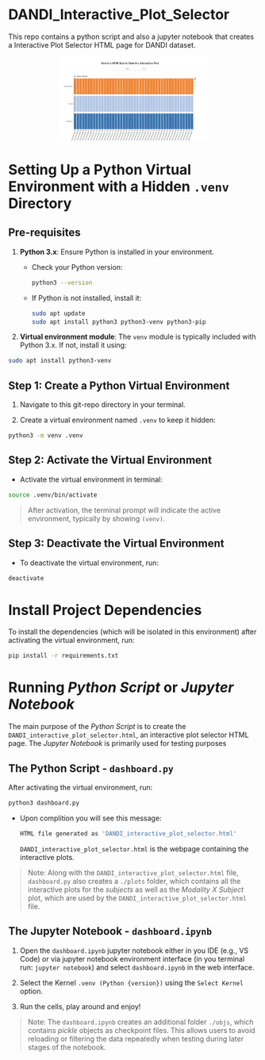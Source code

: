 # DANDI_Interactive_Plot_Selector
This repo contains a python script and also a jupyter notebook that creates a Interactive Plot Selector HTML page for DANDI dataset.

<div style="text-align: center;">
    <img src="./imgs/DANDI_interactive_plot_selector.png" alt="Screenshot Interactive Plot Selector HTML page" width="300"/>
</div>




# Setting Up a Python Virtual Environment with a Hidden `.venv` Directory


## Pre-requisites
1. **Python 3.x**: Ensure Python is installed in your environment.
   - Check your Python version:
     ```bash
     python3 --version
     ```
   - If Python is not installed, install it:
     ```bash
     sudo apt update
     sudo apt install python3 python3-venv python3-pip
     ```

2. **Virtual environment module**: The `venv` module is typically included with Python 3.x. If not, install it using:
```bash
sudo apt install python3-venv
 ```


## Step 1: Create a Python Virtual Environment

1. Navigate to this git-repo directory in your terminal.

2. Create a virtual environment named `.venv` to keep it hidden:
```bash
python3 -m venv .venv
```


## Step 2: Activate the Virtual Environment

+ Activate the virtual environment in terminal:
```bash
source .venv/bin/activate
```
> After activation, the terminal prompt will indicate the active environment, typically by showing `(venv)`.


## Step 3: Deactivate the Virtual Environment

+ To deactivate the virtual environment, run:
```bash
deactivate
```


# Install Project Dependencies

To install the dependencies (which will be isolated in this environment) after activating the virtual environment, run:
```bash
pip install -r requirements.txt
```



# Running *Python Script* or *Jupyter Notebook*

The main purpose of the *Python Script* is to create the `DANDI_interactive_plot_selector.html`, an interactive plot selector HTML page. The *Jupyter Notebook* is primarily used for testing purposes

## The Python Script - `dashboard.py`
After activating the virtual environment, run:
```bash
python3 dashboard.py
```
 + Upon complition you will see this message:
    ```bash
    HTML file generated as 'DANDI_interactive_plot_selector.html'
    ```
    `DANDI_interactive_plot_selector.html` is the webpage containing the interactive plots.

> Note: Along with the `DANDI_interactive_plot_selector.html` file, `dashboard.py` also creates a `./plots` folder, which contains all the interactive plots for the *subjects* as well as the *Modality X Subject* plot, which are used by the `DANDI_interactive_plot_selector.html` file.


## The Jupyter Notebook - `dashboard.ipynb`

1. Open the `dashboard.ipynb` jupyter notebook either in you IDE (e.g., VS Code) or via jupyter notebook environment interface (in you terminal run: ```jupyter notebook```) and select `dashboard.ipynb` in the web interface.

2. Select the Kernel `.venv (Python {version})` using the `Select Kernel` option.

3. Run the cells, play around and enjoy!

> Note: The `dashboard.ipynb` creates an additional folder `./objs`, which contains *pickle* objects as checkpoint files. This allows users to avoid reloading or filtering the data repeatedly when testing during later stages of the notebook.




